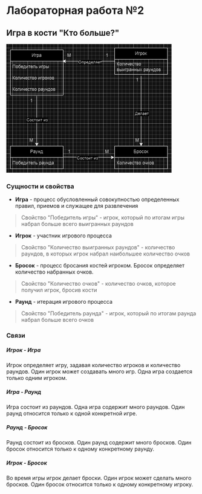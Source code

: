 # Лабораторная работа №2
## Игра в кости "Кто больше?"
![ERD](<./diagram.png>)
### **Сущности и свойства**
- **Игра** - процесс обусловленный совокупностью определенных правил, приемов и служащее для развлечения
> Свойство "Победитель игры" - игрок, который по итогам игры набрал больше всего выигранных раундов
- **Игрок** - участник игрового процесса
> Свойство "Количество выигранных раундов" - количество раундов, в которых игрок набрал наибольшее количество очков
- **Бросок** - процесс бросания костей игроком. Бросок определяет количество набранных очков.
> Свойство "Количество очков" - количество очков, которое получил игрок, бросив кости
- **Раунд** - итерация игрового процесса
> Свойство "Победитель раунда" - игрок, который по итогам раунда набрал больше всего очков

### **Связи**
##### **Игрок - Игра**
Игрок определяет игру, задавая количество игроков и количество раундов.
Один игрок может создавать много игр.
Одна игра создается только одним игроком.
##### **Игра - Раунд**
Игра состоит из раундов.
Одна игра содержит много раундов.
Один раунд относится только к одной конкретной игре.
##### **Раунд - Бросок**
Раунд состоит из бросков.
Один раунд содержит много бросков.
Один бросок относится только к одному конкретному раунду.
##### **Игрок - Бросок**
Во время игры игрок делает броски.
Один игрок может сделать много бросков.
Один бросок относится только к одному конкретному игроку.

